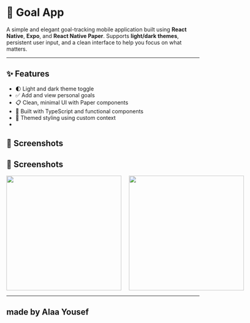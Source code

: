 # 🎯 Goal App

A simple and elegant goal-tracking mobile application built using **React Native**, **Expo**, and **React Native Paper**. Supports **light/dark themes**, persistent user input, and a clean interface to help you focus on what matters.

---

## ✨ Features

- 🌓 Light and dark theme toggle
- ✅ Add and view personal goals
- 📋 Clean, minimal UI with Paper components
- 🎯 Built with TypeScript and functional components
- 💅 Themed styling using custom context
- 


## 📱 Screenshots

## 📱 Screenshots

<div style="display: flex; gap: 20px; justify-content: space-between;">
  <img src="https://github.com/user-attachments/assets/b5217ed9-3fe0-4f19-b22a-2ff1477af1f1" width="300"/>
  <img src="https://github.com/user-attachments/assets/57795829-5f3a-4cd4-b0ba-88d15cd4468a" width="300"/>
</div>



----
## made by Alaa Yousef
